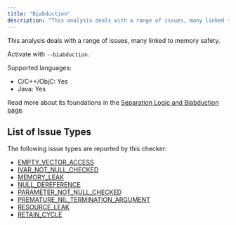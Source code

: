 ```yaml
---
title: "Biabduction"
description: "This analysis deals with a range of issues, many linked to memory safety."
---
```


This analysis deals with a range of issues, many linked to memory safety.

Activate with `--biabduction`.

Supported languages:
- C/C++/ObjC: Yes
- Java: Yes

Read more about its foundations in the [Separation Logic and Biabduction page](separation-logic-and-bi-abduction).

## List of Issue Types

The following issue types are reported by this checker:
- [EMPTY_VECTOR_ACCESS](all-issue-types.md#empty_vector_access)
- [IVAR_NOT_NULL_CHECKED](all-issue-types.md#ivar_not_null_checked)
- [MEMORY_LEAK](all-issue-types.md#memory_leak)
- [NULL_DEREFERENCE](all-issue-types.md#null_dereference)
- [PARAMETER_NOT_NULL_CHECKED](all-issue-types.md#parameter_not_null_checked)
- [PREMATURE_NIL_TERMINATION_ARGUMENT](all-issue-types.md#premature_nil_termination_argument)
- [RESOURCE_LEAK](all-issue-types.md#resource_leak)
- [RETAIN_CYCLE](all-issue-types.md#retain_cycle)
